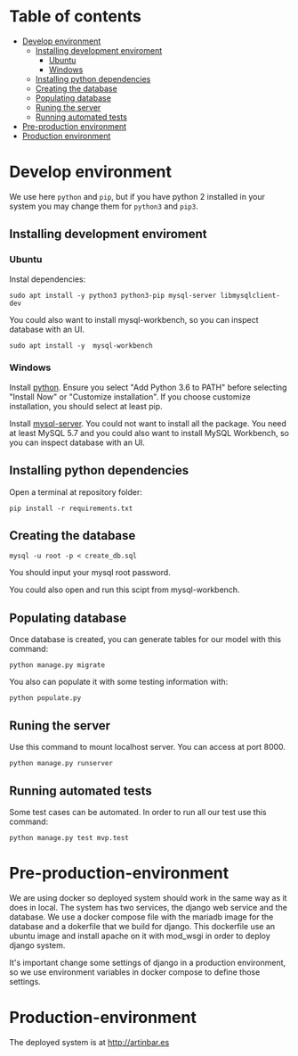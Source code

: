 
# Table of contents
 * [Develop environment](#Develop-environment)
   * [Installing development enviroment](#Installing-development-enviroment)
     * [Ubuntu](#Ubuntu)
     * [Windows](#Windows)
   * [Installing python dependencies](#Installing-python-dependencies)
   * [Creating the database](#Creating-the-database)
   * [Populating database](#Populating-database)
   * [Runing the server](#Runing-the-server)
   * [Running automated tests](#Running-automated-tests)
 * [Pre-production environment](#Pre-production-environment)
 * [Production environment](#Production-environment)



# <a name="Develop-environment"></a>Develop environment
We use here ```python``` and ```pip```, but if you have python 2 installed in your system you may change them for ```python3``` and ```pip3```.
## <a name="Installing-development-enviroment"></a>Installing development enviroment
### <a name="Ubuntu"></a>Ubuntu
Instal dependencies:
```
sudo apt install -y python3 python3-pip mysql-server libmysqlclient-dev
```
You could also want to install mysql-workbench, so you can inspect database with an UI.
```
sudo apt install -y  mysql-workbench
```

### <a name="Windows"></a>Windows
Install [python](https://www.python.org/ftp/python/3.6.4/python-3.6.4.exe). Ensure you select "Add Python 3.6 to PATH" before selecting "Install Now" or "Customize installation". If you choose customize installation, you should select at least pip.

Install [mysql-server](https://dev.mysql.com/get/Downloads/MySQLInstaller/mysql-installer-web-community-5.7.21.0.msi). You could not want to install all the package. You need at least MySQL 5.7 and you could also want to install MySQL Workbench, so you can inspect database with an UI.

## <a name="Installing-python-dependencies"></a>Installing python dependencies
Open a terminal at repository folder:
```
pip install -r requirements.txt
```
## <a name="Creating-the-database"></a>Creating the database
```
mysql -u root -p < create_db.sql
```
You should input your mysql root password.

You could also open and run this scipt from mysql-workbench.

## <a name="Populating-database"></a>Populating database
Once database is created, you can generate tables for our model with this command:
```
python manage.py migrate
```
You also can populate it with some testing information with:
```
python populate.py
```

## <a name="Runing-the-server"></a>Runing the server
Use this command to mount localhost server. You can access at port 8000.
```
python manage.py runserver
```

## <a name="Running-automated-tests"></a>Running automated tests
Some test cases can be automated. In order to run all our test use this command:
```
python manage.py test mvp.test
```

# <a name="Pre-production-environment"></a>Pre-production-environment
We are using docker so deployed system should work in the same way as it does in local. The system has two services, the django web service and the database. We use a docker compose file with the mariadb image for the database and a dokerfile that we build for django. This dockerfile use an ubuntu image and install apache on it with mod_wsgi in order to deploy django system.

It's important change some settings of django in a production environment, so we use environment variables in docker compose to define those settings.


# <a name="Production-environment"></a>Production-environment
The deployed system is at http://artinbar.es